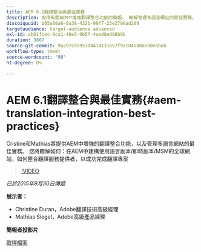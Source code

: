 ```yaml
---
title: AEM 6.1翻譯整合與最佳實務
description: 取得有關AEM中增強翻譯整合功能的簡報。 瞭解管理多語言網站的最佳實務。
discoiquuid: b05a88a0-8a38-432b-99f7-23e3799ad209
targetaudience: target-audience advanced
exl-id: ab91fcec-9ca1-40e3-9b5f-4aed8ed96b9b
duration: 3807
source-git-commit: 9a297cda953d4414131657f9ac84580aea0eabeb
workflow-type: tm+mt
source-wordcount: '98'
ht-degree: 0%

---
```


# AEM 6.1翻譯整合與最佳實務{#aem-translation-integration-best-practices}

Cristine和Mathias將提供AEM中增強的翻譯整合功能，以及管理多語言網站的最佳實務。 您將瞭解如何：在AEM中建構使用語言副本/即時副本/MSM的全球網站，如何整合翻譯服務提供者，以成功完成翻譯專案

>[!VIDEO](https://video.tv.adobe.com/v/19371/?quality=9)

*已於2015年9月30日傳遞*

**展示者：**

* Christine Duran，Adobe翻譯技術高級經理
* Mathias Siegel，Adobe高級產品經理

**簡報者投影片**

[取得檔案](assets/09302015-aem-gems-translation-integration-and-best-practices.pdf)

<!--
[Get back to the Overview](https://helpx.adobe.com/experience-manager/kt/eseminars/gems/aem-index.html)
-->
